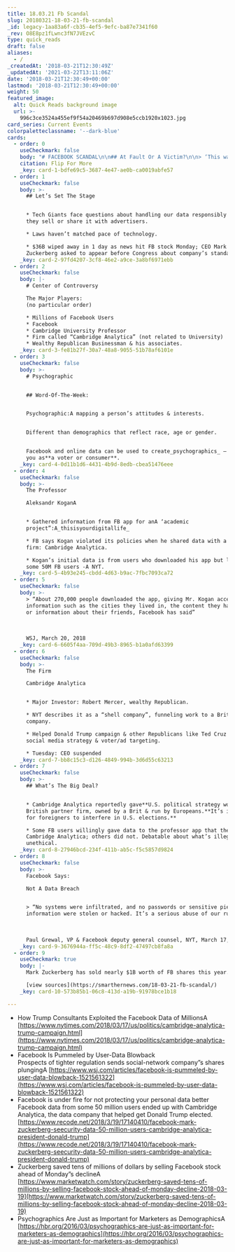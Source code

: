 ```yaml
---
title: 18.03.21 Fb Scandal
slug: 20180321-18-03-21-fb-scandal
_id: legacy-1aa83a6f-cb35-4ef5-9efc-ba87e7341f60
_rev: O8E8pz1fLwnc3fN7JVEzvC
type: quick_reads
draft: false
aliases:
  - /
_createdAt: '2018-03-21T12:30:49Z'
_updatedAt: '2021-03-22T13:11:06Z'
date: '2018-03-21T12:30:49+00:00'
lastmod: '2018-03-21T12:30:49+00:00'
weight: 50
featured_image:
  alt: Quick Reads background image
  url: >-
    996c3ce3524a455ef9f54a20469b697d908e5ccb1920x1023.jpg
card_series: Current Events
colorpaletteclassname: '--dark-blue'
cards:
  - order: 0
    useCheckmark: false
    body: "# FACEBOOK SCANDAL\n\n## At Fault Or A Victim?\n\n> ‘This was a scam a\x14 and a fraud.’  \n  \n  \n  \nPaul Grewal, Facebook VP & lawyer, statement to NYT, March 17, 2018\n\nFlip For More"
    citation: Flip For More
    _key: card-1-bdfe69c5-3687-4e47-ae0b-ca0019abfe57
  - order: 1
    useCheckmark: false
    body: >-
      ## Let’s Set The Stage


      * Tech Giants face questions about handling our data responsibly and how
      they sell or share it with advertisers.

      * Laws haven’t matched pace of technology.

      * $36B wiped away in 1 day as news hit FB stock Monday; CEO Mark
      Zuckerberg asked to appear before Congress about company’s standards.
    _key: card-2-97fd4207-3cf8-46e2-a9ce-3a8bf6971ebb
  - order: 2
    useCheckmark: false
    body: |-
      # Center of Controversy

      The Major Players:  
      (no particular order)

      * Millions of Facebook Users
      * Facebook
      * Cambridge University Professor
      * Firm called “Cambridge Analytica” (not related to University)
      * Wealthy Republican Businessman & his associates.
    _key: card-3-fe81b27f-30a7-48a8-9055-51b78af6101e
  - order: 3
    useCheckmark: false
    body: >-
      # Psychographic


      ## Word-Of-The-Week:


      Psychographic:A mapping a person’s attitudes & interests.


      Different than demographics that reflect race, age or gender.


      Facebook and online data can be used to create_psychographics_ – to target
      you as**a voter or consumer**.
    _key: card-4-0d11b1d6-4431-4b9d-8edb-cbea51476eee
  - order: 4
    useCheckmark: false
    body: >-
      The Professor  

      Aleksandr KoganA


      * Gathered information from FB app for anA ‘academic
      project”:A_thisisyourdigitallife_

      * FB says Kogan violated its policies when he shared data with a private
      firm: Cambridge Analytica.

      * Kogan’s initial data is from users who downloaded his app but led to
      some 50M FB users -A NYT.
    _key: card-5-4b93e245-cbdd-4d63-b9ac-7fbc7093ca72
  - order: 5
    useCheckmark: false
    body: >-
      > “About 270,000 people downloaded the app, giving Mr. Kogan access to
      information such as the cities they lived in, the content they had liked,
      or information about their friends, Facebook has said”  
        
        
        
      WSJ, March 20, 2018
    _key: card-6-6605f4aa-709d-49b3-8965-b1a0afd63399
  - order: 6
    useCheckmark: false
    body: >-
      The Firm  

      Cambridge Analytica


      * Major Investor: Robert Mercer, wealthy Republican.

      * NYT describes it as a “shell company”, funneling work to a British
      company.

      * Helped Donald Trump campaign & other Republicans like Ted Cruz with
      social media strategy & voter/ad targeting.

      * Tuesday: CEO suspended
    _key: card-7-bb8c15c3-d126-4849-994b-3d6d55c63213
  - order: 7
    useCheckmark: false
    body: >-
      ## What’s The Big Deal?


      * Cambridge Analytica reportedly gave**U.S. political strategy work** to a
      British partner firm, owned by a Brit & run by Europeans.**It’s illegal
      for foreigners to interfere in U.S. elections.**

      * Some FB users willingly gave data to the professor app that then gave to
      Cambridge Analytica; others did not. Debatable about what’s illegal versus
      unethical.
    _key: card-8-27946bcd-234f-411b-ab5c-f5c5857d9824
  - order: 8
    useCheckmark: false
    body: >-
      Facebook Says:  

      Not A Data Breach


      > “No systems were infiltrated, and no passwords or sensitive pieces of
      information were stolen or hacked. It’s a serious abuse of our rules.”  
        
        
        
      Paul Grewal, VP & Facebook deputy general counsel, NYT, March 17, 2018
    _key: card-9-3676944a-ff5c-48c9-8df2-47497cb8fa8a
  - order: 9
    useCheckmark: true
    body: |-
      Mark Zuckerberg has sold nearly $1B worth of FB shares this year. Why?

      [view sources](https://smarthernews.com/18-03-21-fb-scandal/)
    _key: card-10-573b85b1-06c8-413d-a19b-91978bce1b18

---
```

* How Trump Consultants Exploited the Facebook Data of MillionsA [https://www.nytimes.com/2018/03/17/us/politics/cambridge-analytica-trump-campaign.html](https://www.nytimes.com/2018/03/17/us/politics/cambridge-analytica-trump-campaign.html)
* Facebook Is Pummeled by User-Data Blowback  
Prospects of tighter regulation sends social-network company”s shares plungingA [https://www.wsj.com/articles/facebook-is-pummeled-by-user-data-blowback-1521561322](https://www.wsj.com/articles/facebook-is-pummeled-by-user-data-blowback-1521561322)
* Facebook is under fire for not protecting your personal data better  
Facebook data from some 50 million users ended up with Cambridge Analytica, the data company that helped get Donald Trump elected.  
[https://www.recode.net/2018/3/19/17140410/facebook-mark-zuckerberg-seecurity-data-50-million-users-cambridge-analytica-president-donald-trump](https://www.recode.net/2018/3/19/17140410/facebook-mark-zuckerberg-seecurity-data-50-million-users-cambridge-analytica-president-donald-trump)
* Zuckerberg saved tens of millions of dollars by selling Facebook stock ahead of Monday”s declineA [https://www.marketwatch.com/story/zuckerberg-saved-tens-of-millions-by-selling-facebook-stock-ahead-of-monday-decline-2018-03-19](https://www.marketwatch.com/story/zuckerberg-saved-tens-of-millions-by-selling-facebook-stock-ahead-of-monday-decline-2018-03-19)
* Psychographics Are Just as Important for Marketers as DemographicsA [https://hbr.org/2016/03/psychographics-are-just-as-important-for-marketers-as-demographics](https://hbr.org/2016/03/psychographics-are-just-as-important-for-marketers-as-demographics)